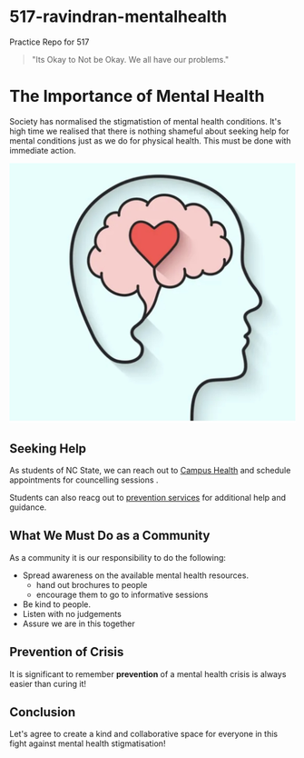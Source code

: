 # 517-ravindran-mentalhealth
Practice Repo for 517

> "Its Okay to Not be Okay. We all have our problems."

# The Importance of Mental Health 

Society has normalised the stigmatistion of mental health conditions. It's high time we realised that there is nothing shameful about seeking help for mental conditions just as we do for physical health. This must be done with immediate action. 

![mentalhealth](images/mentalhealth.jpeg)

## Seeking Help

As students of NC State, we can reach out to
[Campus Health](https://counseling.dasa.ncsu.edu/) and schedule appointments for councelling sessions . 

Students can also reacg out to [prevention services](https://prevention.dasa.ncsu.edu/) for additional help and guidance. 

## What We Must Do as a Community   

As a community it is our responsibility to do the following:

* Spread awareness on the available mental health resources.
  * hand out brochures to people
  * encourage them to go to informative sessions
* Be kind to people. 
* Listen with no judgements
* Assure we are in this together 

## Prevention of Crisis

It is significant to remember **prevention** of a mental health crisis is always easier than curing it!

## Conclusion 

Let's agree to create a kind and collaborative space for everyone in this fight against mental health stigmatisation!

